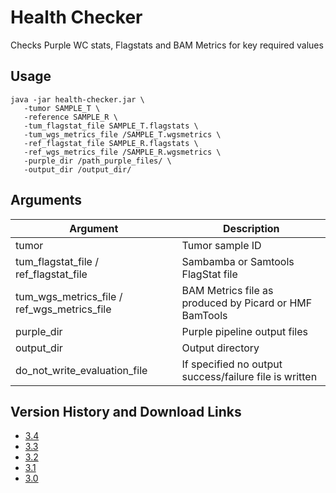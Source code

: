 # Health Checker

Checks Purple WC stats, Flagstats and BAM Metrics for key required values

## Usage

```
java -jar health-checker.jar \
   -tumor SAMPLE_T \
   -reference SAMPLE_R \
   -tum_flagstat_file SAMPLE_T.flagstats \
   -tum_wgs_metrics_file /SAMPLE_T.wgsmetrics \
   -ref_flagstat_file SAMPLE_R.flagstats \
   -ref_wgs_metrics_file /SAMPLE_R.wgsmetrics \
   -purple_dir /path_purple_files/ \
   -output_dir /output_dir/ 
```

## Arguments

Argument | Description 
---|---
tumor | Tumor sample ID
tum_flagstat_file / ref_flagstat_file | Sambamba or Samtools FlagStat file
tum_wgs_metrics_file / ref_wgs_metrics_file | BAM Metrics file as produced by Picard or HMF BamTools
purple_dir | Purple pipeline output files 
output_dir | Output directory
do_not_write_evaluation_file | If specified no output success/failure file is written


## Version History and Download Links
- [3.4](https://github.com/hartwigmedical/hmftools/releases/tag/health-checker-v3.4)
- [3.3](https://github.com/hartwigmedical/hmftools/releases/tag/health-checker-v3.3)
- [3.2](https://github.com/hartwigmedical/hmftools/releases/tag/health-checker-v3.2)
- [3.1](https://github.com/hartwigmedical/hmftools/releases/tag/health-checker-v3.1)
- [3.0](https://github.com/hartwigmedical/hmftools/releases/tag/health-checker-v3.0)

